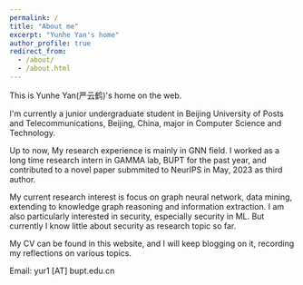```yaml
---
permalink: /
title: "About me"
excerpt: "Yunhe Yan's home"
author_profile: true
redirect_from: 
  - /about/
  - /about.html
---
```


This is Yunhe Yan(严云鹤)'s home on the web.  
  
I'm currently a junior undergraduate student in Beijing University of Posts and Telecommunications, Beijing, China, major in Computer Science and Technology.  
  
Up to now, My research experience is mainly in GNN field. I worked as a long time research intern in GAMMA lab, BUPT for the past year, and contributed to a novel paper submmited to NeurIPS in May, 2023 as third author.  
  
My current research interest is focus on graph neural network, data mining, extending to knowledge graph reasoning and information extraction. I am also particularly interested in security, especially security in ML. But currently I know little about security as research topic so far.  
  
My CV can be found in this website, and I will keep blogging on it, recording my reflections on various topics.  
  
Email: yur1 [AT] bupt.edu.cn  
